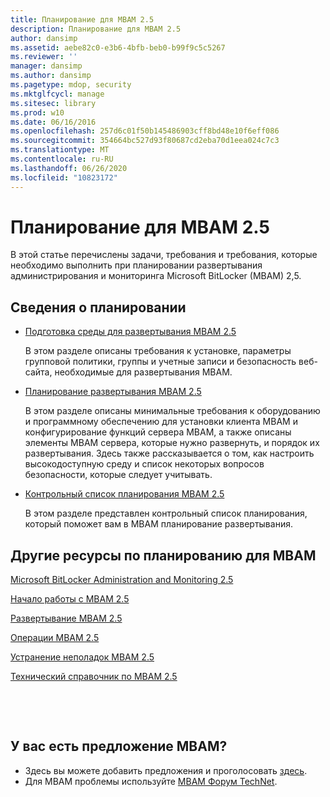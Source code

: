 ```yaml
---
title: Планирование для MBAM 2.5
description: Планирование для MBAM 2.5
author: dansimp
ms.assetid: aebe82c0-e3b6-4bfb-beb0-b99f9c5c5267
ms.reviewer: ''
manager: dansimp
ms.author: dansimp
ms.pagetype: mdop, security
ms.mktglfcycl: manage
ms.sitesec: library
ms.prod: w10
ms.date: 06/16/2016
ms.openlocfilehash: 257d6c01f50b145486903cff8bd48e10f6eff086
ms.sourcegitcommit: 354664bc527d93f80687cd2eba70d1eea024c7c3
ms.translationtype: MT
ms.contentlocale: ru-RU
ms.lasthandoff: 06/26/2020
ms.locfileid: "10823172"
---
```

# Планирование для MBAM 2.5


В этой статье перечислены задачи, требования и требования, которые необходимо выполнить при планировании развертывания администрирования и мониторинга Microsoft BitLocker (MBAM) 2,5.

## Сведения о планировании


-   [Подготовка среды для развертывания MBAM 2.5](preparing-your-environment-for-mbam-25.md)

    В этом разделе описаны требования к установке, параметры групповой политики, группы и учетные записи и безопасность веб-сайта, необходимые для развертывания MBAM.

-   [Планирование развертывания MBAM 2.5](planning-to-deploy-mbam-25.md)

    В этом разделе описаны минимальные требования к оборудованию и программному обеспечению для установки клиента MBAM и конфигурирование функций сервера MBAM, а также описаны элементы MBAM сервера, которые нужно развернуть, и порядок их развертывания. Здесь также рассказывается о том, как настроить высокодоступную среду и список некоторых вопросов безопасности, которые следует учитывать.

-   [Контрольный список планирования MBAM 2.5](mbam-25-planning-checklist.md)

    В этом разделе представлен контрольный список планирования, который поможет вам в MBAM планирование развертывания.

## <a href="" id="other-resources-for-planning-for-mbam-"></a>Другие ресурсы по планированию для MBAM


[Microsoft BitLocker Administration and Monitoring 2.5](index.md)

[Начало работы с MBAM 2.5](getting-started-with-mbam-25.md)

[Развертывание MBAM 2.5](deploying-mbam-25.md)

[Операции MBAM 2.5](operations-for-mbam-25.md)

[Устранение неполадок MBAM 2.5](troubleshooting-mbam-25.md)

[Технический справочник по MBAM 2.5](technical-reference-for-mbam-25.md)



 

 
## У вас есть предложение MBAM?
- Здесь вы можете добавить предложения и проголосовать [здесь](http://mbam.uservoice.com/forums/268571-microsoft-bitlocker-administration-and-monitoring). 
- Для MBAM проблемы используйте [MBAM Форум TechNet](https://social.technet.microsoft.com/Forums/home?forum=mdopmbam).




